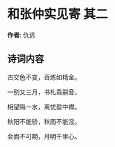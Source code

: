 # 和张仲实见寄  其二

**作者**: 仇远

## 诗词内容

古交色不变，百炼如精金。

一别又三月，书札乖嗣音。

相望隔一水，离忧盈中襟。

秋阳不能骄，秋雨不能淫。

会面不可期，月明千里心。

